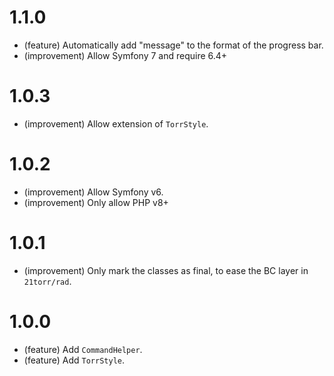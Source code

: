 1.1.0
=====

* (feature) Automatically add "message" to the format of the progress bar.
* (improvement) Allow Symfony 7 and require 6.4+


1.0.3
=====

* (improvement) Allow extension of `TorrStyle`.


1.0.2
=====

*   (improvement) Allow Symfony v6.
*   (improvement) Only allow PHP v8+


1.0.1
=====

*   (improvement) Only mark the classes as final, to ease the BC layer in `21torr/rad`.


1.0.0
=====

*   (feature) Add `CommandHelper`.
*   (feature) Add `TorrStyle`.
